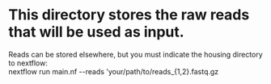 # This directory stores the raw reads that will be used as input. 
Reads can be stored elsewhere, but you must indicate the housing directory to nextflow:  
  nextflow run main.nf --reads 'your/path/to/reads_{1,2}.fastq.gz
